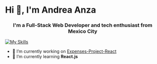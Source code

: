 # Hi 👋, I'm Andrea Anza
<h3 align="center">I'm a Full-Stack Web Developer and tech enthusiast from Mexico City</h3>

[![My Skills](https://skillicons.dev/icons?i=css,git,github,html,heroku,js,jest,nodejs,react,tailwind,vercel,vite,vscode)](https://skillicons.dev)

- 🔭 I’m currently working on [Expenses-Project-React](https://github.com/AndyAnza/Expenses-Project-React)
- 🌱 I’m currently learning **React.js**
